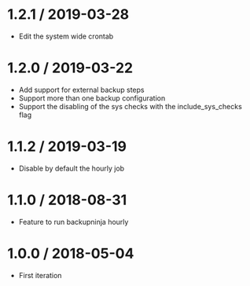 
1.2.1 / 2019-03-28
==================

  * Edit the system wide crontab

1.2.0 / 2019-03-22
==================

  * Add support for external backup steps
  * Support more than one backup configuration
  * Support the disabling of the sys checks with the include_sys_checks flag

1.1.2 / 2019-03-19
==================

  * Disable by default the hourly job

1.1.0 / 2018-08-31
==================

  * Feature to run backupninja hourly

1.0.0 / 2018-05-04
===================

  * First iteration
